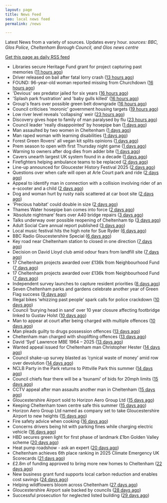 ```yaml
---
layout: page
title: News Feed
seo: local news feed
permalink: /news

---
```


Latest News from a variety of sources. Updates every hour.
_sources: BBC, Glos Police, Cheltenham Borough Council, and Glos news centre_

[Get this page as daily RSS feed](/daily.rss)

<!-- news_marker starts -->
- Libraries secure Heritage Fund grant for project capturing past memories ([11 hours ago](https://gloucesternewscentre.co.uk/libraries-secure-heritage-fund-grant-for-project-capturing-past-memories/))
- Driver released on bail after fatal lorry crash ([13 hours ago](https://www.bbc.com/news/articles/cwye4lnelp9o))
- FOUND: 96-year-old woman reported missing from Churchdown ([16 hours ago](https://gloucesternewscentre.co.uk/search-for-96-year-old-woman-reported-missing-from-churchdown/))
- 'Devious' sex predator jailed for six years ([16 hours ago](https://www.bbc.com/news/articles/czjkj7z44m4o))
- 'Splash park frustration' and 'baby gulls killed' ([16 hours ago](https://www.bbc.com/news/articles/cd9798ygezzo))
- Group's fears over possible green belt downgrade ([16 hours ago](https://www.bbc.com/news/articles/c07dr2jzglxo))
- Council criticises 'moronic' government housing targets ([19 hours ago](https://www.bbc.com/news/articles/clym44deznlo))
- Low river level reveals 'collapsing' weir ([23 hours ago](https://www.bbc.com/news/articles/czey4778n40o))
- Discovery gives hope to family of man paralysed by flu ([23 hours ago](https://www.bbc.com/news/articles/cx23z44j3vro))
- Council leader 'really disappointed' by hosepipe ban ([1 days ago](https://www.bbc.com/news/articles/c7842vg3g5mo))
- Man assaulted by two women in Cheltenham ([1 days ago](https://gloucesternewscentre.co.uk/man-assaulted-by-two-women-in-cheltenham/))
- Man raped woman with learning disabilities ([1 days ago](https://www.bbc.com/news/articles/cly8exye0qpo))
- Forest Green Rovers' all vegan kit splits opinions ([1 days ago](https://www.bbc.com/news/articles/cj61l252yz9o))
- Prem season to open with first Thursday night game ([1 days ago](https://www.bbc.com/sport/rugby-union/articles/c3r959e1d5no))
- Warning to owners after dog dies from adder bite ([1 days ago](https://www.bbc.com/articles/cm2z38p5rpeo))
- Cavers unearth largest UK system found in a decade ([1 days ago](https://www.bbc.com/news/articles/cz6g4eg41wlo))
- Firefighters helping ambulance teams to be replaced ([2 days ago](https://www.bbc.com/news/articles/cj0ml0pym37o))
- Line-up announced for Gloucester History Festival 2025 ([2 days ago](https://gloucesternewscentre.co.uk/line-up-announced-for-gloucester-history-festival-2025/))
- Questions over when cafe will open at Arle Court park and ride ([2 days ago](https://gloucesternewscentre.co.uk/questions-over-when-cafe-will-open-at-arle-court-park-and-ride/))
- Appeal to identify man in connection with a collision involving rider of an e-scooter and a child ([2 days ago](https://gloucesternewscentre.co.uk/appeal-to-identify-man-in-connection-with-a-collision-involving-rider-of-an-e-scooter-and-a-child/))
- Dog and woman hurt by rusty nails scattered at car boot site ([2 days ago](https://www.bbc.com/news/articles/c20wvqg5654o))
- 'Precious habitat' could double in size ([2 days ago](https://www.bbc.com/news/articles/c89ez0zpegko))
- Thames Water hosepipe ban comes into force ([2 days ago](https://www.bbc.com/news/articles/c9qxzy3dznjo))
- ‘Absolute nightmare’ fears over A40 bridge repairs ([3 days ago](https://gloucesternewscentre.co.uk/absolute-nightmare-fears-over-a40-bridge-repairs/))
- Talks underway over possible reopening of Cheltenham tip ([3 days ago](https://gloucesternewscentre.co.uk/talks-underway-over-possible-reopening-of-cheltenham-tip/))
- Adult Social Care annual report published ([3 days ago](https://gloucesternewscentre.co.uk/adult-social-care-annual-report-published/))
- Local music festival hits the high note for Sue Ryder ([6 days ago](https://gloucesternewscentre.co.uk/local-music-festival-hits-the-high-note-for-sue-ryder/))
- BBC Radio Gloucestershire Special ([6 days ago](https://www.bbc.co.uk/sounds/play/p0lqz0z2))
- Key road near Cheltenham station to closed in one direction ([7 days ago](https://gloucesternewscentre.co.uk/key-road-near-cheltenham-station-to-closed-in-one-direction/))
- Decision on David Lloyd club amid odour fears from landfill site ([7 days ago](https://gloucesternewscentre.co.uk/decision-on-david-lloyd-club-amid-odour-fears-from-landfill-site/))
- 17 Cheltenham projects awarded over £136k from Neighbourhood Fund ([7 days ago](https://gloucesternewscentre.co.uk/17-cheltenham-projects-awarded-over-136k-from-neighbourhood-fund/))
- 17 Cheltenham projects awarded over £136k from Neighbourhood Fund ([7 days ago](https://www.cheltenham.gov.uk/news/article/3036/17_cheltenham_projects_awarded_over_136k_from_neighbourhood_fund))
- Independent survey launches to capture resident priorities ([8 days ago](https://www.cheltenham.gov.uk/news/article/3035/independent_survey_launches_to_capture_resident_priorities))
- Seven Cheltenham parks and gardens celebrate another year of Green Flag success ([9 days ago](https://www.cheltenham.gov.uk/news/article/3034/seven_cheltenham_parks_and_gardens_celebrate_another_year_of_green_flag_success))
- Illegal bikes ‘whizzing past people’ spark calls for police crackdown ([10 days ago](https://gloucesternewscentre.co.uk/illegal-bikes-whizzing-past-people-spark-calls-for-police-crackdown/))
- Council ‘burying head in sand’ over 10 year closure affecting footbridge linked to Gustav Holst ([10 days ago](https://gloucesternewscentre.co.uk/council-burying-head-in-sand-over-10-year-closure-affecting-footbridge-linked-to-gustav-holst/))
- Man to appear at court after being charged with multiple offences ([10 days ago](https://gloucesternewscentre.co.uk/man-to-appear-at-court-after-being-charged-with-multiple-offences/))
- Man pleads guilty to drugs possession offences ([13 days ago](https://gloucesternewscentre.co.uk/man-pleads-guilty-to-drugs-possession-offences/))
- Cheltenham man charged with shoplifting offences ([13 days ago](https://gloucesternewscentre.co.uk/cheltenham-man-charged-with-shoplifting-offences/))
- David ‘Syd’ Lawrence MBE 1964 – 2025 ([13 days ago](https://www.bbc.co.uk/sounds/play/p0lpkk2r))
- Wanted appeal issued for Cheltenham man Christopher Hester ([14 days ago](https://gloucesternewscentre.co.uk/wanted-appeal-issued-for-cheltenham-man-christopher-hester/))
- Council shake-up survey blasted as ‘cynical waste of money’ amid row over devolution ([14 days ago](https://gloucesternewscentre.co.uk/council-shake-up-survey-blasted-as-cynical-waste-of-money-amid-row-over-devolution/))
- NCLB Party in the Park returns to Pittville Park this summer ([14 days ago](https://www.cheltenham.gov.uk/news/article/3033/nclb_party_in_the_park_returns_to_pittville_park_this_summer))
- Council chiefs fear there will be a ‘tsunami’ of bids for 20mph limits ([15 days ago](https://gloucesternewscentre.co.uk/council-chiefs-fear-there-will-be-a-tsunami-of-bids-for-20mph-limits/))
- CCTV appeal after man assaults another man in Cheltenham ([15 days ago](https://gloucesternewscentre.co.uk/cctv-appeal-after-man-assaults-another-man-in-cheltenham/))
- Gloucestershire Airport sold to Horizon Aero Group Ltd ([15 days ago](https://gloucesternewscentre.co.uk/gloucestershire-airport-sold-to-horizon-aero-group-ltd/))
- Keeping Cheltenham town centre safe this summer ([15 days ago](https://www.cheltenham.gov.uk/news/article/3032/keeping_cheltenham_town_centre_safe_this_summer))
- Horizon Aero Group Ltd named as company set to take Gloucestershire Airport to new heights ([15 days ago](https://www.cheltenham.gov.uk/news/article/3031/horizon_aero_group_ltd_named_as_company_set_to_take_gloucestershire_airport_to_new_heights))
- Fire safety advice when cooking ([16 days ago](https://gloucesternewscentre.co.uk/fire-safety-advice-when-cooking/))
- Concerns drivers being hit with parking fines while charging electric vehicle ([16 days ago](https://gloucesternewscentre.co.uk/concerns-drivers-being-hit-with-parking-fines-while-charging-electric-vehicle/))
- HBD secures green light for first phase of landmark £1bn Golden Valley scheme ([20 days ago](https://www.cheltenham.gov.uk/news/article/3030/hbd_secures_green_light_for_first_phase_of_landmark_1bn_golden_valley_scheme))
- Heat pump roadshow - ask an expert ([20 days ago](https://www.cheltenham.gov.uk/news/article/3029/heat_pump_roadshow_-_ask_an_expert))
- Cheltenham achieves 6th place ranking in 2025 Climate Emergency UK Scorecards ([21 days ago](https://www.cheltenham.gov.uk/news/article/3028/cheltenham_achieves_6th_place_ranking_in_2025_climate_emergency_uk_scorecards))
- £2.8m of funding approved to bring more new homes to Cheltenham ([22 days ago](https://www.cheltenham.gov.uk/news/article/3027/28m_of_funding_approved_to_bring_more_new_homes_to_cheltenham))
- New business grant fund supports local carbon reduction and enables cost savings ([24 days ago](https://www.cheltenham.gov.uk/news/article/3026/new_business_grant_fund_supports_local_carbon_reduction_and_enables_cost_savings))
- Helping wildflowers bloom across Cheltenham ([27 days ago](https://www.cheltenham.gov.uk/news/article/3025/helping_wildflowers_bloom_across_cheltenham))
- Gloucestershire Airport sale backed by councils ([28 days ago](https://www.cheltenham.gov.uk/news/article/3024/gloucestershire_airport_sale_backed_by_councils))
- Successful prosecution for neglected listed building ([29 days ago](https://www.cheltenham.gov.uk/news/article/3023/successful_prosecution_for_neglected_listed_building))

<!-- news_marker ends -->
